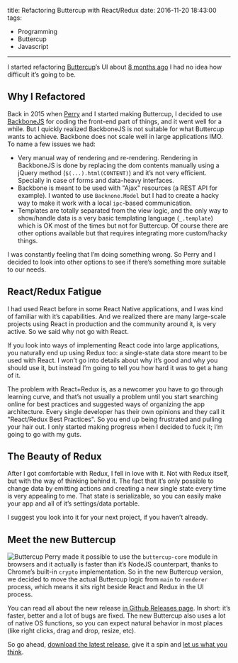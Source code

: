 title: Refactoring Buttercup with React/Redux 
date: 2016-11-20 18:43:00
tags:
- Programming
- Buttercup
- Javascript
---
I started refactoring [Buttercup](https://github.com/buttercup-pw/buttercup)’s UI about [8 months ago](https://github.com/buttercup-pw/buttercup/pull/92/commits/839345b5c71e8d213535e56ced6775037654543f) I had no idea how difficult it’s going to be.

## Why I Refactored
Back in 2015 when [Perry](http://perrymitchell.net/) and I started making Buttercup, I decided to use [BackboneJS](http://backbonejs.org/) for coding the front-end part of things, and it went well for a while. But I quickly realized BackboneJS is not suitable for what Buttercup wants to achieve. Backbone does not scale well in large applications IMO. To name a few issues we had:

  - Very manual way of rendering and re-rendering. Rendering in BackboneJS is done by replacing the dom contents manually using a jQuery method (`$(...).html(CONTENT)`) and it’s not very efficient. Specially in case of forms and data-heavy interfaces.
  - Backbone is meant to be used with "Ajax" resources (a REST API for example). I wanted to use `Backnone.Model` but I had to create a hacky way to make it work with a local `ipc`-based communication.
  - Templates are totally separated from the view logic, and the only way to show/handle data is a very basic templating language (`_.template`) which is OK most of the times but not for Buttercup. Of course there are other options available but that requires integrating more custom/hacky things.

I was constantly feeling that I’m doing something wrong. So Perry and I decided to look into other options to see if there’s something more suitable to our needs.

## React/Redux Fatigue
I had used React before in some React Native applications, and I was kind of familiar with it’s capabilities. And we realized there are many large-scale projects using React in production and the community around it, is very active. So we said why not go with React.

If you look into ways of implementing React code into large applications, you naturally end up using Redux too: a single-state data store meant to be used with React. I won’t go into details about why it’s good and why you should use it, but instead I’m going to tell you how hard it was to get a hang of it.

The problem with React+Redux is, as a newcomer you have to go through learning curve, and that’s not usually a problem until you start searching online for best practices and suggested ways of organizing the app architecture. Every single developer has their own opinions and they call it "React/Redux Best Practices". So you end up being frustrated and pulling your hair out. I only started making progress when I decided to fuck it; I’m going to go with my guts.

## The Beauty of Redux 
After I got comfortable with Redux, I fell in love with it. Not with Redux itself, but with the way of thinking behind it. The fact that it’s only possible to change data by emitting actions and creating a new single state every time is very appealing to me. That state is serializable, so you can easily make your app and all of it’s settings/data portable.

I suggest you look into it for your next project, if you haven’t already.

## Meet the new Buttercup
![Buttercup](screen.png)
Perry made it possible to use the `buttercup-core` module in browsers and it actually is faster than it’s NodeJS counterpart, thanks to Chrome’s built-in `crypto` implementation. So in the new Buttercup version, we decided to move the actual Buttercup logic from `main` to `renderer` process, which means it sits right beside React and Redux in the UI process.

You can read all about the new release [in Github Releases page](https://github.com/buttercup-pw/buttercup/releases/tag/v0.3.0-alpha). In short: it’s faster, better and a lot of bugs are fixed. The new Buttercup also uses a lot of native OS functions, so you can expect natural behavior in most places (like right clicks, drag and drop, resize, etc).

So go ahead, [download the latest release](https://download.buttercup.pw), give it a spin and [let us what you think](https://github.com/buttercup-pw/buttercup/issues).
